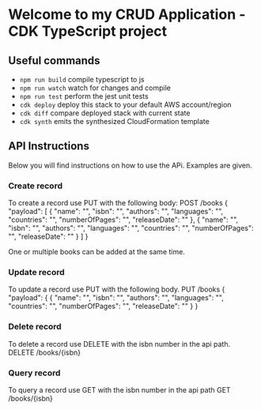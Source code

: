 # Welcome to my CRUD Application - CDK TypeScript project

## Useful commands

* `npm run build`   compile typescript to js
* `npm run watch`   watch for changes and compile
* `npm run test`    perform the jest unit tests
* `cdk deploy`      deploy this stack to your default AWS account/region
* `cdk diff`        compare deployed stack with current state
* `cdk synth`       emits the synthesized CloudFormation template


## API Instructions

Below you will find instructions on how to use the APi. Examples are given.

### Create record
To create a record use PUT with the following body:
POST /books
{
    "payload": [
        {
            "name": "<string>",
            "isbn": "<string>",
            "authors": "<string>",
            "languages": "<string>",
            "countries": "<string>",
            "numberOfPages": "<string>",
            "releaseDate": "<string>"
        },
        {
            "name": "<string>",
            "isbn": "<string>",
            "authors": "<string>",
            "languages": "<string>",
            "countries": "<string>",
            "numberOfPages": "<string>",
            "releaseDate": "<string>"
        }
    ]
}

One or multiple books can be added at the same time.

### Update record
To update a record use PUT with the following body.
PUT /books
{
    "payload": {
        {
            "name": "<string>",
            "isbn": "<string>",
            "authors": "<string>",
            "languages": "<string>",
            "countries": "<string>",
            "numberOfPages": "<string>",
            "releaseDate": "<string>"
        }
}

### Delete record
To delete a record use DELETE with the isbn number in the api path.
DELETE /books/{isbn}

### Query record
To query a record use GET with the isbn number in the api path
GET /books/{isbn}

